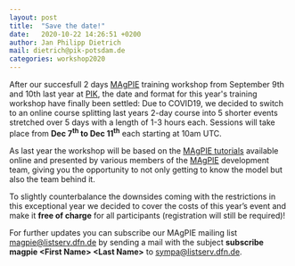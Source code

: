 ```yaml
---
layout: post
title:  "Save the date!"
date:   2020-10-22 14:26:51 +0200
author: Jan Philipp Dietrich
mail: dietrich@pik-potsdam.de
categories: workshop2020
---
```


After our succesfull 2 days [MAgPIE] training workshop from September 9th and 10th last year at [PIK], the date and format for this year's training workshop have finally been settled: Due to COVID19, we decided to switch to an online course splitting last years 2-day course into 5 shorter events stretched over 5 days with a length of 1-3 hours each. Sessions will take place from **Dec 7<sup>th</sup> to Dec 11<sup>th</sup>** each starting at 10am UTC.

As last year the workshop will be based on the [MAgPIE tutorials] available online and presented by various members of the [MAgPIE] development team, giving you the opportunity to not only getting to know the model but also the team behind it.

To slightly counterbalance the downsides coming with the restrictions in this exceptional year we decided to cover the costs of this year’s event and make it **free of charge** for all participants (registration will still be required)! 

For further updates you can subscribe our MAgPIE mailing list  <magpie@listserv.dfn.de> by sending a mail with the subject **subscribe magpie \<First Name\> \<Last Name\>** to <sympa@listserv.dfn.de>.


[PIK]: https://pik-potsdam.de
[MAgPIE]: https://github.com/magpiemodel/magpie
[MAgPIE tutorials]: https://github.com/magpiemodel/tutorials
